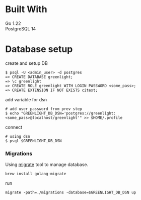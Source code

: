 # Built With

Go 1.22  
PostgreSQL 14

# Database setup

create and setup DB

```
$ psql -U <admin_user> -d postgres
=> CREATE DATABASE greenlight;
=> \c greenlight
=> CREATE ROLE greenlight WITH LOGIN PASSWORD <some_pass>;
=> CREATE EXTENSION IF NOT EXISTS citext;
```

add variable for dsn

```
# add user password from prev step
$ echo "GREENLIGHT_DB_DSN='postgres://greenlight:<some_pass>@localhost/greenlight'" >> $HOME/.profile
```

connect

```
# using dsn
$ psql $GREENLIGHT_DB_DSN
```

### Migrations

Using [migrate](https://github.com/golang-migrate/migrate) tool to manage database.

```
brew install golang-migrate
```

run

```
migrate -path=./migrations -database=$GREENLIGHT_DB_DSN up
```
